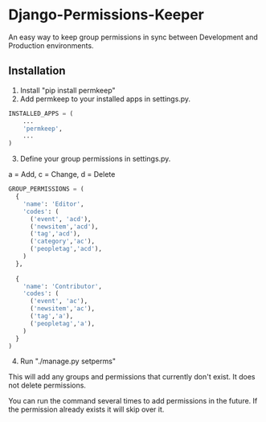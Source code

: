 Django-Permissions-Keeper
=========================

An easy way to keep group permissions in sync between Development and Production environments.

## Installation
1. Install "pip install permkeep"
2. Add permkeep to your installed apps in settings.py.

```python
INSTALLED_APPS = (
    ...
    'permkeep',
    ...
)
```

3. Define your group permissions in settings.py.

a = Add, c = Change, d = Delete

```python
GROUP_PERMISSIONS = (
  {
    'name': 'Editor',
    'codes': (
      ('event', 'acd'),
      ('newsitem','acd'),
      ('tag','acd'),
      ('category','ac'),
      ('peopletag','acd'),
    )
  },
  
  {
    'name': 'Contributor',
    'codes': (
      ('event', 'ac'),
      ('newsitem','ac'),
      ('tag','a'),
      ('peopletag','a'),
    )
  }
)
```

4. Run "./manage.py setperms"

This will add any groups and permissions that currently don't exist. It does not delete permissions.

You can run the command several times to add permissions in the future.  If the permission already exists it will skip over it.
